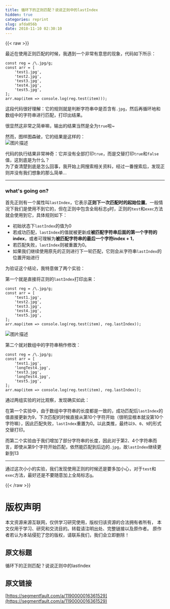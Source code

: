 ```yaml
---
title: 循环下的正则匹配？说说正则中的lastIndex
hidden: true
categories: reprint
slug: afda056b
date: 2018-11-10 02:30:10
---
```


{{< raw >}}
<p>&#x6700;&#x8FD1;&#x5728;&#x4F7F;&#x7528;&#x6B63;&#x5219;&#x5339;&#x914D;&#x7684;&#x65F6;&#x5019;&#xFF0C;&#x6211;&#x9047;&#x5230;&#x4E00;&#x4E2A;&#x975E;&#x5E38;&#x6709;&#x610F;&#x601D;&#x7684;&#x73B0;&#x8C61;&#xFF0C;&#x4EE3;&#x7801;&#x5982;&#x4E0B;&#x6240;&#x793A;&#xFF1A;</p><div class="widget-codetool" style="display:none"><div class="widget-codetool--inner"><span class="selectCode code-tool" data-toggle="tooltip" data-placement="top" title="" data-original-title="&#x5168;&#x9009;"></span> <span type="button" class="copyCode code-tool" data-toggle="tooltip" data-placement="top" data-clipboard-text="const reg = /\.jpg/g;
const arr = [
    &apos;test1.jpg&apos;,
    &apos;test2.jpg&apos;,
    &apos;test3.jpg&apos;,
    &apos;test4.jpg&apos;,
    &apos;test5.jpg&apos;,
];
arr.map(item =&gt; console.log(reg.test(item)));" title="" data-original-title="&#x590D;&#x5236;"></span> <span type="button" class="saveToNote code-tool" data-toggle="tooltip" data-placement="top" title="" data-original-title="&#x653E;&#x8FDB;&#x7B14;&#x8BB0;"></span></div></div><pre class="javascript hljs"><code class="javascript"><span class="hljs-keyword">const</span> reg = <span class="hljs-regexp">/\.jpg/g</span>;
<span class="hljs-keyword">const</span> arr = [
    <span class="hljs-string">&apos;test1.jpg&apos;</span>,
    <span class="hljs-string">&apos;test2.jpg&apos;</span>,
    <span class="hljs-string">&apos;test3.jpg&apos;</span>,
    <span class="hljs-string">&apos;test4.jpg&apos;</span>,
    <span class="hljs-string">&apos;test5.jpg&apos;</span>,
];
arr.map(<span class="hljs-function"><span class="hljs-params">item</span> =&gt;</span> <span class="hljs-built_in">console</span>.log(reg.test(item)));</code></pre><p>&#x8FD9;&#x6BB5;&#x4EE3;&#x7801;&#x5F88;&#x597D;&#x7406;&#x89E3;&#xFF1A;&#x5B83;&#x7684;&#x89C4;&#x5219;&#x5C31;&#x662F;&#x5224;&#x65AD;&#x5B57;&#x7B26;&#x4E32;&#x4E2D;&#x662F;&#x5426;&#x542B;&#x6709;<code>.jpg</code>&#xFF0C;&#x7136;&#x540E;&#x518D;&#x5FAA;&#x73AF;&#x5730;&#x548C;&#x6570;&#x7EC4;&#x4E2D;&#x7684;&#x5B57;&#x7B26;&#x4E32;&#x8FDB;&#x884C;&#x5339;&#x914D;&#xFF0C;&#x6253;&#x5370;&#x51FA;&#x7ED3;&#x679C;&#x3002;</p><p>&#x5F88;&#x663E;&#x7136;&#x8FD9;&#x975E;&#x5E38;&#x4E4B;&#x7B80;&#x5355;&#x561B;&#xFF0C;&#x8F93;&#x51FA;&#x7684;&#x7ED3;&#x679C;&#x5F53;&#x7136;&#x662F;&#x5168;&#x4E3A;<code>true</code>&#x5566;~</p><p>&#x7136;&#x800C;&#xFF0C;&#x56FE;&#x6837;&#x56FE;&#x68EE;&#x7834;&#xFF0C;&#x5B83;&#x7684;&#x7ED3;&#x679C;&#x662F;&#x8FD9;&#x6837;&#x7684;&#xFF1A;<br><span class="img-wrap"><img data-src="/img/bVbgOxg?w=340&amp;h=270" src="https://static.alili.tech/img/bVbgOxg?w=340&amp;h=270" alt="&#x56FE;&#x7247;&#x63CF;&#x8FF0;" title="&#x56FE;&#x7247;&#x63CF;&#x8FF0;" style="cursor:pointer;display:inline"></span></p><p>&#x4EE3;&#x7801;&#x7684;&#x6267;&#x884C;&#x7ED3;&#x679C;&#x975E;&#x5E38;&#x795E;&#x5947;&#xFF1A;&#x5B83;&#x5E76;&#x6CA1;&#x6709;&#x5168;&#x90E8;&#x6253;&#x5370;<code>true</code>&#xFF0C;&#x800C;&#x662F;&#x4EA4;&#x66FF;&#x6253;&#x5370;<code>true</code>&#x548C;<code>false</code>&#x503C;&#xFF0C;&#x8FD9;&#x5230;&#x5E95;&#x662F;&#x4E3A;&#x4EC0;&#x4E48;&#xFF1F;<br>&#x4E3A;&#x4E86;&#x67E5;&#x6E05;&#x695A;&#x5230;&#x5E95;&#x662F;&#x600E;&#x4E48;&#x56DE;&#x4E8B;&#xFF0C;&#x6211;&#x5F00;&#x59CB;&#x4E0A;&#x7F51;&#x641C;&#x7D22;&#x76F8;&#x5173;&#x8D44;&#x6599;&#xFF0C;&#x7ECF;&#x8FC7;&#x4E00;&#x756A;&#x641C;&#x7D22;&#x540E;&#xFF0C;&#x53D1;&#x73B0;&#x6B63;&#x5219;&#x5E76;&#x6CA1;&#x6709;&#x6211;&#x4EEC;&#x60F3;&#x8C61;&#x7684;&#x90A3;&#x4E48;&#x7B80;&#x5355;...</p><hr><h3 id="articleHeader0">what&apos;s going on?</h3><p>&#x9996;&#x5148;&#x6B63;&#x5219;&#x6709;&#x4E00;&#x4E2A;&#x5C5E;&#x6027;&#x53EB;<code>lastIndex</code>&#xFF0C;&#x5B83;&#x8868;&#x793A;<strong>&#x6B63;&#x5219;&#x4E0B;&#x4E00;&#x6B21;&#x5339;&#x914D;&#x65F6;&#x7684;&#x8D77;&#x59CB;&#x4F4D;&#x7F6E;</strong>&#x3002;&#x4E00;&#x822C;&#x60C5;&#x51B5;&#x4E0B;&#x6211;&#x4EEC;&#x662F;&#x4F7F;&#x7528;&#x4E0D;&#x5230;&#x5B83;&#x7684;&#xFF0C;&#x4F46;&#x5728;&#x6B63;&#x5219;&#x4E2D;&#x5305;&#x542B;&#x5168;&#x5C40;&#x6807;&#x5FD7;<code>g</code>&#x65F6;&#xFF0C;&#x6B63;&#x5219;&#x7684;<code>test</code>&#x548C;<code>exec</code>&#x65B9;&#x6CD5;&#x5C31;&#x4F1A;&#x4F7F;&#x7528;&#x5230;&#x5B83;&#xFF0C;&#x5177;&#x4F53;&#x89C4;&#x5219;&#x5982;&#x4E0B;&#xFF1A;</p><ul><li>&#x521D;&#x59CB;&#x72B6;&#x6001;&#x4E0B;<code>lastIndex</code>&#x7684;&#x503C;&#x4E3A;0</li><li>&#x82E5;&#x6210;&#x529F;&#x5339;&#x914D;&#xFF0C;<code>lastIndex</code>&#x7684;&#x503C;&#x5C31;&#x88AB;&#x66F4;&#x65B0;&#x6210;<strong>&#x88AB;&#x5339;&#x914D;&#x5B57;&#x7B26;&#x4E32;&#x540E;&#x9762;&#x7684;&#x7B2C;&#x4E00;&#x4E2A;&#x5B57;&#x7B26;&#x7684;index</strong>&#xFF0C;&#x6216;&#x8005;&#x53EF;&#x7406;&#x89E3;&#x4E3A;<strong>&#x88AB;&#x5339;&#x914D;&#x5B57;&#x7B26;&#x4E32;&#x7684;&#x6700;&#x540E;&#x4E00;&#x4E2A;&#x5B57;&#x7B26;index + 1</strong>&#xFF0C;</li><li>&#x82E5;&#x5339;&#x914D;&#x5931;&#x8D25;&#xFF0C;<code>lastIndex</code>&#x5219;&#x88AB;&#x91CD;&#x7F6E;&#x4E3A;0&#x3002;</li><li>&#x5982;&#x679C;&#x6211;&#x4EEC;&#x7EE7;&#x7EED;&#x4F7F;&#x7528;&#x539F;&#x5148;&#x7684;&#x6B63;&#x5219;&#x8FDB;&#x884C;&#x4E0B;&#x4E00;&#x8F6E;&#x5339;&#x914D;&#xFF0C;&#x5B83;&#x5219;&#x4F1A;&#x4ECE;&#x5B57;&#x7B26;&#x4E32;<code>lastIndex</code>&#x7684;&#x4F4D;&#x7F6E;&#x5F00;&#x59CB;&#x8FDB;&#x884C;</li></ul><p>&#x4E3A;&#x9A8C;&#x8BC1;&#x8FD9;&#x4E2A;&#x7ED3;&#x8BBA;&#xFF0C;&#x6211;&#x7279;&#x610F;&#x505A;&#x4E86;&#x4E24;&#x4E2A;&#x5B9E;&#x9A8C;&#xFF1A;</p><p>&#x7B2C;&#x4E00;&#x4E2A;&#x5C31;&#x662F;&#x76F4;&#x63A5;&#x5C06;&#x6B63;&#x5219;&#x7684;<code>lastIndex</code>&#x6253;&#x5370;&#x51FA;&#x6765;&#xFF1A;</p><div class="widget-codetool" style="display:none"><div class="widget-codetool--inner"><span class="selectCode code-tool" data-toggle="tooltip" data-placement="top" title="" data-original-title="&#x5168;&#x9009;"></span> <span type="button" class="copyCode code-tool" data-toggle="tooltip" data-placement="top" data-clipboard-text="const reg = /\.jpg/g;
const arr = [
    &apos;test1.jpg&apos;,
    &apos;test2.jpg&apos;,
    &apos;test3.jpg&apos;,
    &apos;test4.jpg&apos;,
    &apos;test5.jpg&apos;,
];
arr.map(item =&gt; console.log(reg.test(item), reg.lastIndex));" title="" data-original-title="&#x590D;&#x5236;"></span> <span type="button" class="saveToNote code-tool" data-toggle="tooltip" data-placement="top" title="" data-original-title="&#x653E;&#x8FDB;&#x7B14;&#x8BB0;"></span></div></div><pre class="javascript hljs"><code class="javascript"><span class="hljs-keyword">const</span> reg = <span class="hljs-regexp">/\.jpg/g</span>;
<span class="hljs-keyword">const</span> arr = [
    <span class="hljs-string">&apos;test1.jpg&apos;</span>,
    <span class="hljs-string">&apos;test2.jpg&apos;</span>,
    <span class="hljs-string">&apos;test3.jpg&apos;</span>,
    <span class="hljs-string">&apos;test4.jpg&apos;</span>,
    <span class="hljs-string">&apos;test5.jpg&apos;</span>,
];
arr.map(<span class="hljs-function"><span class="hljs-params">item</span> =&gt;</span> <span class="hljs-built_in">console</span>.log(reg.test(item), reg.lastIndex));</code></pre><p><span class="img-wrap"><img data-src="/img/bVbgOxy?w=284&amp;h=274" src="https://static.alili.tech/img/bVbgOxy?w=284&amp;h=274" alt="&#x56FE;&#x7247;&#x63CF;&#x8FF0;" title="&#x56FE;&#x7247;&#x63CF;&#x8FF0;" style="cursor:pointer;display:inline"></span></p><p>&#x7B2C;&#x4E8C;&#x4E2A;&#x5C31;&#x5BF9;&#x6570;&#x7EC4;&#x4E2D;&#x7684;&#x5B57;&#x7B26;&#x4E32;&#x7A0D;&#x4F5C;&#x4FEE;&#x6539;&#xFF1A;</p><div class="widget-codetool" style="display:none"><div class="widget-codetool--inner"><span class="selectCode code-tool" data-toggle="tooltip" data-placement="top" title="" data-original-title="&#x5168;&#x9009;"></span> <span type="button" class="copyCode code-tool" data-toggle="tooltip" data-placement="top" data-clipboard-text="const reg = /\.jpg/g;
const arr = [
    &apos;test1.jpg&apos;,
    &apos;longTest4.jpg&apos;,
    &apos;test3.jpg&apos;,
    &apos;longTest4.jpg&apos;,
    &apos;test5.jpg&apos;,
];
arr.map(item =&gt; console.log(reg.test(item), reg.lastIndex));" title="" data-original-title="&#x590D;&#x5236;"></span> <span type="button" class="saveToNote code-tool" data-toggle="tooltip" data-placement="top" title="" data-original-title="&#x653E;&#x8FDB;&#x7B14;&#x8BB0;"></span></div></div><pre class="javascript hljs"><code class="javascript"><span class="hljs-keyword">const</span> reg = <span class="hljs-regexp">/\.jpg/g</span>;
<span class="hljs-keyword">const</span> arr = [
    <span class="hljs-string">&apos;test1.jpg&apos;</span>,
    <span class="hljs-string">&apos;longTest4.jpg&apos;</span>,
    <span class="hljs-string">&apos;test3.jpg&apos;</span>,
    <span class="hljs-string">&apos;longTest4.jpg&apos;</span>,
    <span class="hljs-string">&apos;test5.jpg&apos;</span>,
];
arr.map(<span class="hljs-function"><span class="hljs-params">item</span> =&gt;</span> <span class="hljs-built_in">console</span>.log(reg.test(item), reg.lastIndex));</code></pre><p>&#x901A;&#x8FC7;&#x4E24;&#x7EC4;&#x5B9E;&#x9A8C;&#x7684;&#x5BF9;&#x6BD4;&#x89C2;&#x5BDF;&#xFF0C;&#x53D1;&#x73B0;&#x786E;&#x5B9E;&#x5982;&#x6B64;&#xFF1A;</p><p>&#x5728;&#x7B2C;&#x4E00;&#x4E2A;&#x5B9E;&#x9A8C;&#x4E2D;&#xFF0C;&#x7531;&#x4E8E;&#x6570;&#x7EC4;&#x4E2D;&#x5B57;&#x7B26;&#x4E32;&#x7684;&#x957F;&#x5EA6;&#x90FD;&#x662F;&#x4E00;&#x81F4;&#x7684;&#xFF0C;&#x6210;&#x529F;&#x5339;&#x914D;&#x540E;<code>lastIndex</code>&#x7684;&#x503C;&#x76F4;&#x63A5;&#x66F4;&#x65B0;&#x4E3A;9&#xFF0C;&#x4E0B;&#x6B21;&#x5339;&#x914D;&#x7684;&#x65F6;&#x5019;&#x76F4;&#x63A5;&#x4ECE;&#x7B2C;10&#x4E2A;&#x5B57;&#x7B26;&#x5F00;&#x59CB;&#xFF08;&#x5F88;&#x660E;&#x663E;&#x6839;&#x672C;&#x5C31;&#x6CA1;&#x7B2C;10&#x4E2A;&#x5B57;&#x7B26;&#x561B;&#xFF09;&#xFF0C;&#x56E0;&#x6B64;&#x5339;&#x914D;&#x5931;&#x8D25;&#xFF0C;<code>lastIndex</code>&#x91CD;&#x7F6E;&#x4E3A;0&#x3002;&#x4EE5;&#x6B64;&#x7C7B;&#x63A8;&#xFF0C;&#x6700;&#x7EC8;&#x4EE5;<code>9</code>&#x3001;<code>0</code>&#x3001;<code>9</code>&#x7684;&#x5F62;&#x5F0F;&#x4EA4;&#x66FF;&#x6253;&#x5370;&#x3002;</p><p>&#x800C;&#x7B2C;&#x4E8C;&#x4E2A;&#x5B9E;&#x9A8C;&#x7531;&#x4E8E;&#x6211;&#x4EEC;&#x589E;&#x52A0;&#x4E86;&#x90E8;&#x5206;&#x5B57;&#x7B26;&#x4E32;&#x7684;&#x957F;&#x5EA6;&#xFF0C;&#x56E0;&#x6B64;&#x5BF9;&#x4E8E;&#x7B2C;2&#x3001;4&#x4E2A;&#x5B57;&#x7B26;&#x4E32;&#x800C;&#x8A00;&#xFF0C;&#x5373;&#x4F7F;&#x4ECE;&#x7B2C;9&#x4E2A;&#x5B57;&#x7B26;&#x5F00;&#x59CB;&#x5339;&#x914D;&#xFF0C;&#x4F9D;&#x7136;&#x80FD;&#x5339;&#x914D;&#x5230;&#x540E;&#x8FB9;&#x7684;<code>.jpg</code>&#xFF0C;&#x6545;<code>lastIndex</code>&#x7EE7;&#x7EED;&#x66F4;&#x65B0;&#x5230;13</p><hr><p>&#x901A;&#x8FC7;&#x8FD9;&#x6B21;&#x5C0F;&#x5C0F;&#x7684;&#x5B9E;&#x9A8C;&#xFF0C;&#x6211;&#x4EEC;&#x53D1;&#x73B0;&#x4F7F;&#x7528;&#x6B63;&#x5219;&#x7684;&#x65F6;&#x5019;&#x8FD8;&#x662F;&#x8981;&#x591A;&#x52A0;&#x5C0F;&#x5FC3;&#xFF0C;&#x5BF9;&#x4E8E;<code>test</code>&#x548C;<code>exec</code>&#x65B9;&#x6CD5;&#xFF0C;&#x6700;&#x597D;&#x8FD8;&#x662F;&#x4E0D;&#x8981;&#x968F;&#x610F;&#x52A0;&#x4E0A;&#x5168;&#x5C40;&#x6807;&#x5FD7;<code>g</code>&#x3002;</p>
{{< /raw >}}

# 版权声明
本文资源来源互联网，仅供学习研究使用，版权归该资源的合法拥有者所有，
本文仅用于学习、研究和交流目的。转载请注明出处、完整链接以及原作者。
原作者若认为本站侵犯了您的版权，请联系我们，我们会立即删除！

## 原文标题
循环下的正则匹配？说说正则中的lastIndex

## 原文链接
[https://segmentfault.com/a/1190000016361529](https://segmentfault.com/a/1190000016361529)

